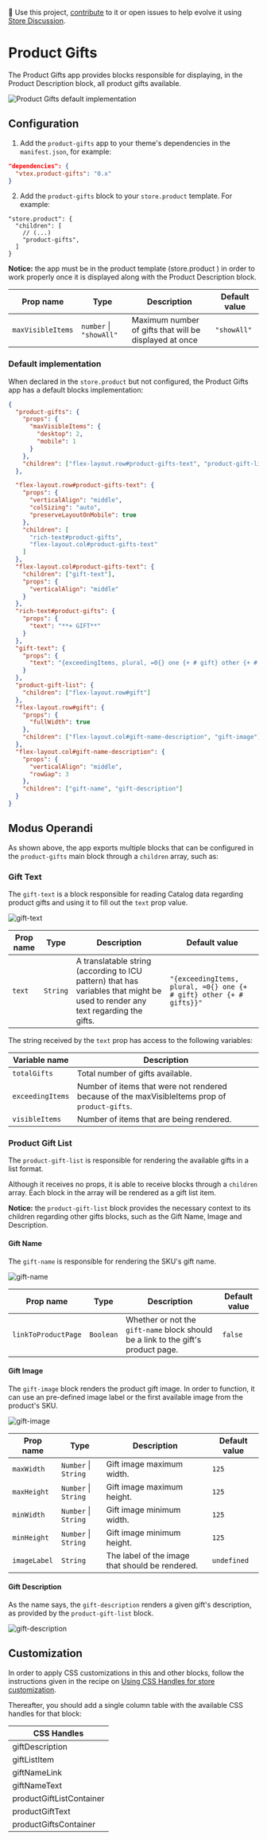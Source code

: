📢 Use this project, [contribute](https://github.com/vtex-apps/product-gifts) to it or open issues to help evolve it using [Store Discussion](https://github.com/vtex-apps/store-discussion).

# Product Gifts

The Product Gifts app provides blocks responsible for displaying, in the Product Description block, all product gifts available.

![Product Gifts default implementation](https://user-images.githubusercontent.com/27777263/75287087-84382780-57f8-11ea-99d5-704ec3456aee.png)

## Configuration

1. Add the `product-gifts` app to your theme's dependencies in the `manifest.json`, for example:

```json
"dependencies": {
  "vtex.product-gifts": "0.x"
}
```

2. Add the `product-gifts` block to your `store.product` template. For example:

```jsonc
"store.product": {
  "children": [
    // (...)
    "product-gifts",
  ]
}
```

**Notice:** the app must be in the product template (store.product ) in order to work properly once it is displayed along with the Product Description block.

| Prop name         | Type                        | Description                                            | Default value |
| ----------------- | --------------------------- | ------------------------------------------------------ | ------------- |
| `maxVisibleItems` | `number` &#124; `"showAll"` | Maximum number of gifts that will be displayed at once | `"showAll"`   |

### Default implementation

When declared in the `store.product` but not configured, the Product Gifts app has a default blocks implementation:

```json
{
  "product-gifts": {
    "props": {
      "maxVisibleItems": {
        "desktop": 2,
        "mobile": 1
      }
    },
    "children": ["flex-layout.row#product-gifts-text", "product-gift-list"]
  },

  "flex-layout.row#product-gifts-text": {
    "props": {
      "verticalAlign": "middle",
      "colSizing": "auto",
      "preserveLayoutOnMobile": true
    },
    "children": [
      "rich-text#product-gifts",
      "flex-layout.col#product-gifts-text"
    ]
  },
  "flex-layout.col#product-gifts-text": {
    "children": ["gift-text"],
    "props": {
      "verticalAlign": "middle"
    }
  },
  "rich-text#product-gifts": {
    "props": {
      "text": "**+ GIFT**"
    }
  },
  "gift-text": {
    "props": {
      "text": "{exceedingItems, plural, =0{} one {+ # gift} other {+ # gifts}}"
    }
  },
  "product-gift-list": {
    "children": ["flex-layout.row#gift"]
  },
  "flex-layout.row#gift": {
    "props": {
      "fullWidth": true
    },
    "children": ["flex-layout.col#gift-name-description", "gift-image"]
  },
  "flex-layout.col#gift-name-description": {
    "props": {
      "verticalAlign": "middle",
      "rowGap": 3
    },
    "children": ["gift-name", "gift-description"]
  }
}
```

## Modus Operandi

As shown above, the app exports multiple blocks that can be configured in the `product-gifts` main block through a `children` array, such as:

### Gift Text

The `gift-text` is a block responsible for reading Catalog data regarding product gifts and using it to fill out the `text` prop value.

![gift-text](https://user-images.githubusercontent.com/27777263/75287207-bb0e3d80-57f8-11ea-82aa-35da8ed87d44.png)

| Prop name | Type     | Description                                                                                         | Default value                                                       |
| --------- | -------- | --------------------------------------------------------------------------------------------------- | ------------------------------------------------------------------- |
| `text`    | `String` | A translatable string (according to ICU pattern) that has variables that might be used to render any text regarding the gifts. | `"{exceedingItems, plural, =0{} one {+ # gift} other {+ # gifts}}"` |

The string received by the `text` prop has access to the following variables:

| Variable name    | Description                                                                                    |
| ---------------- | ---------------------------------------------------------------------------------------------- |
| `totalGifts`     | Total number of gifts available.                                                               |
| `exceedingItems` | Number of items that were not rendered because of the maxVisibleItems prop of `product-gifts`. |
| `visibleItems`   | Number of items that are being rendered.                                                       |

### Product Gift List

The `product-gift-list` is responsible for rendering the available gifts in a list format.

Although it receives no props, it is able to receive blocks through a `children` array. Each block in the array will be rendered as a gift list item.

**Notice:** the `product-gift-list` block provides the necessary context to its children regarding other gifts blocks, such as the Gift Name, Image and Description.

#### Gift Name

The `gift-name` is responsible for rendering the SKU's gift name.

![gift-name](https://user-images.githubusercontent.com/27777263/75287267-d8430c00-57f8-11ea-9105-7a1f9591e12f.png)

| Prop name           | Type      | Description                                                               | Default value |
| ------------------- | --------- | ------------------------------------------------------------------------- | ------------- |
| `linkToProductPage` | `Boolean` | Whether or not the `gift-name` block should be a link to the gift's product page. | `false`       |

#### Gift Image

The `gift-image` block renders the product gift image. In order to function, it can use an pre-defined image label or the first available image from the product's SKU.

![gift-image](https://user-images.githubusercontent.com/27777263/75287281-dbd69300-57f8-11ea-87b5-50cf009be522.png)

| Prop name    | Type                     | Description                                     | Default value |
| ------------ | ------------------------ | ----------------------------------------------- | ------------- |
| `maxWidth`   | `Number` &#124; `String` | Gift image maximum width.                    | `125`         |
| `maxHeight`  | `Number` &#124; `String` | Gift image maximum height.                   | `125`         |
| `minWidth`   | `Number` &#124; `String` | Gift image minimum width.                    | `125`         |
| `minHeight`  | `Number` &#124; `String` | Gift image minimum height.                   | `125`         |
| `imageLabel` | `String`                 | The label of the image that should be rendered. | `undefined`   |

#### Gift Description

As the name says, the `gift-description` renders a given gift's description, as provided by the `product-gift-list` block.

![gift-description](https://user-images.githubusercontent.com/27777263/75287368-fdd01580-57f8-11ea-9556-d91bbaec252e.png)

## Customization

In order to apply CSS customizations in this and other blocks, follow the instructions given in the recipe on [Using CSS Handles for store customization](https://vtex.io/docs/recipes/style/using-css-handles-for-store-customization).

Thereafter, you should add a single column table with the available CSS handles for that block:

| CSS Handles              |
| ------------------------ |
| giftDescription          |
| giftListItem             |
| giftNameLink             |
| giftNameText             |
| productGiftListContainer |
| productGiftText          |
| productGiftsContainer    |
